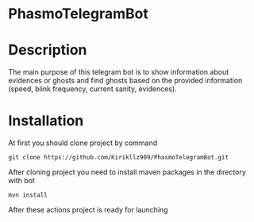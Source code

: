 # PhasmoTelegramBot
# Description
The main purpose of this telegram bot is to show information about evidences or ghosts and find ghosts based on the provided information (speed, blink frequency, current sanity, evidences). 
# Installation
At first you should clone project by command
```
git clone https://github.com/Kirikllz909/PhasmoTelegramBot.git
```
After cloning project you need to install maven packages in the directory with bot
```
mvn install
```
After these actions project is ready for launching
